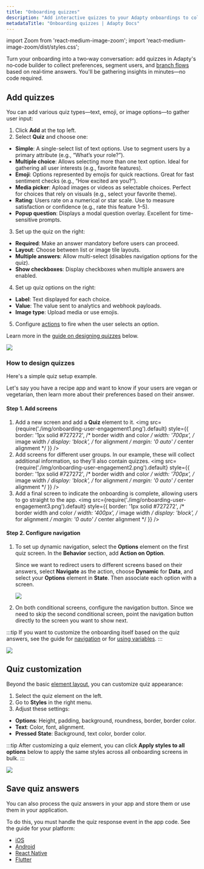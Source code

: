 ```yaml
---
title: "Onboarding quizzes"
description: "Add interactive quizzes to your Adapty onboardings to collect user preferences and drive personalized flows—no code needed."
metadataTitle: "Onboarding quizzes | Adapty Docs"
---
```


import Zoom from 'react-medium-image-zoom';
import 'react-medium-image-zoom/dist/styles.css';

Turn your onboarding into a two‑way conversation: add quizzes in Adapty's no‑code builder to collect preferences, segment users, and [branch flows](onboarding-user-engagement.md#onboarding-flow-branching) based on real‑time answers. You'll be gathering insights in minutes—no code required.

## Add quizzes

You can add various quiz types—text, emoji, or image options—to gather user input:

1. Click **Add** at the top left.
2. Select **Quiz** and choose one:
- **Simple**: A single-select list of text options. Use to segment users by a primary attribute (e.g., “What’s your role?”).
- **Multiple choice**: Allows selecting more than one text option. Ideal for gathering all user interests (e.g., favorite features).
- **Emoji**: Options represented by emojis for quick reactions. Great for fast sentiment checks (e.g., “How excited are you?”).
- **Media picker**: Apload images or videos as selectable choices. Perfect for choices that rely on visuals (e.g., select your favorite theme).
- **Rating**: Users rate on a numerical or star scale. Use to measure satisfaction or confidence (e.g., rate this feature 1–5).
- **Popup question**: Displays a modal question overlay. Excellent for time-sensitive prompts.
3. Set up the quiz on the right:
- **Required**: Make an answer mandatory before users can proceed.
- **Layout**: Choose between list or image tile layouts.
- **Multiple answers**: Allow multi-select (disables navigation options for the quiz).
- **Show checkboxes**: Display checkboxes when multiple answers are enabled.
4. Set up quiz options on the right:
- **Label**: Text displayed for each choice.
- **Value**: The value sent to analytics and webhook payloads.
- **Image type**: Upload media or use emojis.
5. Configure [actions](onboarding-actions.md) to fire when the user selects an option.

Learn more in the [guide on designing quizzes](#how-to-design-quizzes) below.

<Zoom>
   <img src={require('./img/add-quiz.png').default}
   style={{
   border: '1px solid #727272', /* border width and color */
   width: '700px', /* image width */
   display: 'block', /* for alignment */
   margin: '0 auto' /* center alignment */
   }}
   />
   </Zoom>

### How to design quizzes

Here's a simple quiz setup example.

Let's say you have a recipe app and want to know if your users are vegan or vegetarian, then learn more about their preferences based on their answer.

#### Step 1. Add screens

1. Add a new screen and add a **Quiz** element to it.
   <Zoom>
   <img src={require('./img/onboarding-user-engagement1.png').default}
   style={{
   border: '1px solid #727272', /* border width and color */
   width: '700px', /* image width */
   display: 'block', /* for alignment */
   margin: '0 auto' /* center alignment */
   }}
   />
   </Zoom>
2. Add screens for different user groups. In our example, these will collect additional information, so they'll also contain quizzes.
   <Zoom>
   <img src={require('./img/onboarding-user-engagement2.png').default}
   style={{
   border: '1px solid #727272', /* border width and color */
   width: '700px', /* image width */
   display: 'block', /* for alignment */
   margin: '0 auto' /* center alignment */
   }}
   />
   </Zoom>
3. Add a final screen to indicate the onboarding is complete, allowing users to go straight to the app.
   <Zoom>
   <img src={require('./img/onboarding-user-engagement3.png').default}
   style={{
   border: '1px solid #727272', /* border width and color */
   width: '400px', /* image width */
   display: 'block', /* for alignment */
   margin: '0 auto' /* center alignment */
   }}
   />
   </Zoom>

#### Step 2. Configure navigation

1. To set up dynamic navigation, select the **Options** element on the first quiz screen. In the **Behavior** section, add **Action on Option**. 

    Since we want to redirect users to different screens based on their answers, select **Navigate** as the action, choose **Dynamic** for **Data**, and select your **Options** element in **State**. Then associate each option with a screen.

   <Zoom>
   <img src={require('./img/onboarding-user-engagement4.png').default}
   style={{
   border: '1px solid #727272', /* border width and color */
   width: '700px', /* image width */
   display: 'block', /* for alignment */
   margin: '0 auto' /* center alignment */
   }}
   />
   </Zoom>

2. On both conditional screens, configure the navigation button. Since we need to skip the second conditional screen, point the navigation button directly to the screen you want to show next.

:::tip
If you want to customize the onboarding itself based on the quiz answers, see the guide for [navigation](onboarding-navigation-branching#dynamic-navigation) or for [using variables](onboarding-variables.md).
:::

   <Zoom>
   <img src={require('./img/onboarding-user-engagement5.png').default}
   style={{
   border: '1px solid #727272', /* border width and color */
   width: '700px', /* image width */
   display: 'block', /* for alignment */
   margin: '0 auto' /* center alignment */
   }}
   />
   </Zoom>

## Quiz customization

Beyond the basic [element layout](onboarding-layout.md#element-layout), you can customize quiz appearance:

1. Select the quiz element on the left.
2. Go to **Styles** in the right menu.
3. Adjust these settings:
- **Options**: Height, padding, background, roundness, border, border color.
- **Text**: Color, font, alignment.
- **Pressed State**: Background, text color, border color.

:::tip
After customizing a quiz element, you can click **Apply styles to all options** below to apply the same styles across all onboarding screens in bulk.
:::

<Zoom>
   <img src={require('./img/quiz-customization.png').default}
   style={{
   border: '1px solid #727272', /* border width and color */
   width: '700px', /* image width */
   display: 'block', /* for alignment */
   margin: '0 auto' /* center alignment */
   }}
   />
   </Zoom>


## Save quiz answers

You can also process the quiz answers in your app and store them or use them in your application.

To do this, you must handle the quiz response event in the app code. See the guide for your platform:

- [iOS](ios-handling-onboarding-events#updating-field-state)
- [Android](android-handle-onboarding-events#updating-field-state)
- [React Native](react-native-handling-onboarding-events#updating-field-state)
- [Flutter](flutter-handling-onboarding-events#updating-field-state)